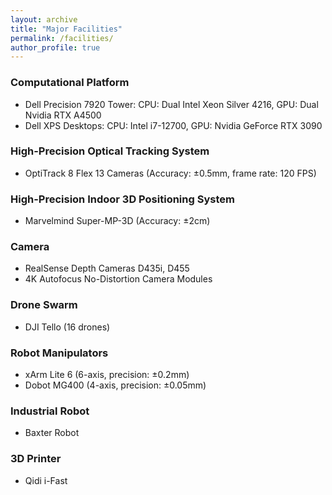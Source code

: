 ```yaml
---
layout: archive
title: "Major Facilities"
permalink: /facilities/
author_profile: true
---
```


### Computational Platform
* Dell Precision 7920 Tower: CPU: Dual Intel Xeon Silver 4216, GPU: Dual Nvidia RTX A4500    
* Dell XPS Desktops: CPU: Intel i7-12700, GPU: Nvidia GeForce RTX 3090

### High-Precision Optical Tracking System
* OptiTrack 8 Flex 13 Cameras (Accuracy: ±0.5mm, frame rate: 120 FPS)

### High-Precision Indoor 3D Positioning System
* Marvelmind Super-MP-3D (Accuracy: ±2cm)

### Camera
* RealSense Depth Cameras D435i, D455
* 4K Autofocus No-Distortion Camera Modules

### Drone Swarm
* DJI Tello (16 drones)

<!-- ### Ground Vehicle Fleet
* Clearpath Robotics TurtleBot 4 Lite Robots -->

### Robot Manipulators
* xArm Lite 6 (6-axis, precision: ±0.2mm)    
* Dobot MG400 (4-axis, precision: ±0.05mm)

### Industrial Robot
* Baxter Robot

### 3D Printer
* Qidi i-Fast

<!-- ### Parallel Robot -->

<!-- ### Cart-Inverted-Pendulum -->
